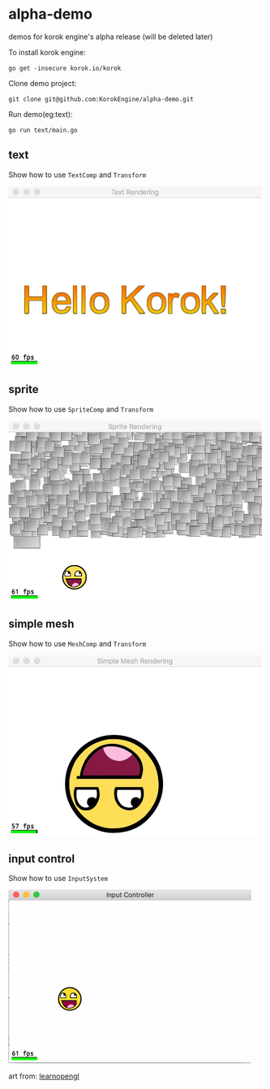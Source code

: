 # alpha-demo
demos for korok engine's alpha release (will be deleted later)

To install korok engine: 
```
go get -insecure korok.io/korok
```
Clone demo project:
```
git clone git@github.com:KorokEngine/alpha-demo.git
```
Run demo(eg:text):

```
go run text/main.go
```

## text
Show how to use `TextComp` and `Transform`

<img src="https://github.com/KorokEngine/alpha-demo/blob/master/images/alpha_text.jpeg" width="500">

## sprite
Show how to use `SpriteComp` and `Transform`

<img src="https://github.com/KorokEngine/alpha-demo/blob/master/images/alpha_sprite.jpeg" width="500">

## simple mesh 
Show how to use `MeshComp` and `Transform`

<img src="https://github.com/KorokEngine/alpha-demo/blob/master/images/alpha_mesh.jpeg" width="500">

## input control

Show how to use `InputSystem`

![input](https://github.com/KorokEngine/alpha-demo/blob/master/images/alpha_input.gif)

art from: [learnopengl](https://learnopengl.com/)

